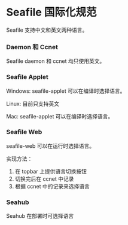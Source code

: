 # Seafile 国际化规范

Seafile 支持中文和英文两种语言。

### Daemon 和 Ccnet

Seafile daemon 和 ccnet 均只使用英文。

### Seafile Applet

Windows: seafile-applet 可以在编译时选择语言。

Linux: 目前只支持英文

Mac: seafile-applet 可以在编译时选择语言。

### Seafile Web

seafile-web 可以在运行时选择语言。

实现方法：

1. 在 topbar 上提供语言切换按钮 
2. 切换完后在 ccnet 中记录
3. 根据 ccnet 中的记录来选择语言

### Seahub

Seahub 在部署时可选择语言

